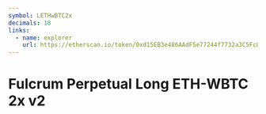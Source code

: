 ```yaml
---
symbol: LETHwBTC2x
decimals: 18
links:
  - name: explorer
    url: https://etherscan.io/token/0xd15EB3e486AAdF5e77244f7732a3C5Fc8Fa44Ec0
---
```


# Fulcrum Perpetual Long ETH-WBTC 2x v2
